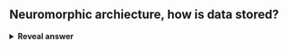 ## Neuromorphic archiecture, how is data stored?
<details>
<summary><b>Reveal answer</b></summary>
In synapses
</details>
